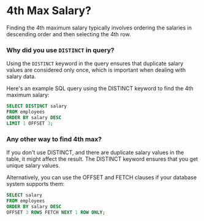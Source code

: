 # 4th Max Salary?  

Finding the 4th maximum salary typically involves ordering the salaries in descending order and then selecting the 4th row.

### Why did you use `DISTINCT` in query?

Using the `DISTINCT` keyword in the query ensures that duplicate salary values are considered only once, which is important when dealing with salary data.

Here's an example SQL query using the DISTINCT keyword to find the 4th maximum salary:

```sql
SELECT DISTINCT salary
FROM employees
ORDER BY salary DESC
LIMIT 1 OFFSET 3;
```

### Any other way to find 4th max?

If you don't use DISTINCT, and there are duplicate salary values in the table, it might affect the result. The DISTINCT keyword ensures that you get unique salary values.

Alternatively, you can use the OFFSET and FETCH clauses if your database system supports them:

```sql
SELECT salary
FROM employees
ORDER BY salary DESC
OFFSET 3 ROWS FETCH NEXT 1 ROW ONLY;
```